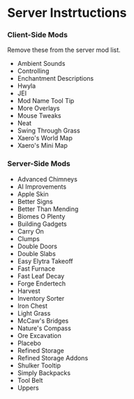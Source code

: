 # Server Instrtuctions

### Client-Side Mods
Remove these from the server mod list.
- Ambient Sounds
- Controlling
- Enchantment Descriptions
- Hwyla
- JEI
- Mod Name Tool Tip
- More Overlays
- Mouse Tweaks
- Neat
- Swing Through Grass
- Xaero's World Map
- Xaero's Mini Map


### Server-Side Mods
- Advanced Chimneys
- AI Improvements
- Apple Skin
- Better Signs
- Better Than Mending
- Biomes O Plenty
- Building Gadgets
- Carry On
- Clumps
- Double Doors
- Double Slabs
- Easy Elytra Takeoff
- Fast Furnace
- Fast Leaf Decay
- Forge Endertech
- Harvest
- Inventory Sorter
- Iron Chest
- Light Grass
- McCaw's Bridges
- Nature's Compass
- Ore Excavation
- Placebo
- Refined Storage
- Refined Storage Addons
- Shulker Tooltip
- Simply Backpacks
- Tool Belt
- Uppers

